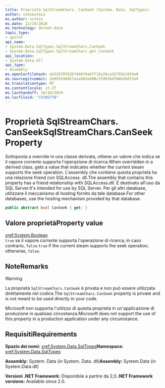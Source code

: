 ```yaml
---
title: Proprietà SqlStreamChars. CanSeek (System. Data. SqlTypes)
author: stevestein
ms.author: sstein
ms.date: 12/19/2018
ms.technology: dotnet-data
topic_type:
- apiref
api_name:
- System.Data.SqlTypes.SqlStreamChars.CanSeek
- System.Data.SqlTypes.SqlStreamChars.get_CanSeek
api_location:
- System.Data.dll
api_type:
- Assembly
ms.openlocfilehash: eb32978f62b7d46f0abf715e2bca347592c0fda8
ms.sourcegitcommit: 2e95559d957a1a942e490c5fd916df04b39d73a9
ms.translationtype: MT
ms.contentlocale: it-IT
ms.lasthandoff: 10/16/2019
ms.locfileid: "72395770"
---
```

# <a name="sqlstreamcharscanseek-property"></a><span data-ttu-id="65d1f-102">Proprietà SqlStreamChars. CanSeek</span><span class="sxs-lookup"><span data-stu-id="65d1f-102">SqlStreamChars.CanSeek Property</span></span>

<span data-ttu-id="65d1f-103">Sottoposta a override in una classe derivata, ottiene un valore che indica se il vapore corrente supporta l'operazione di ricerca.</span><span class="sxs-lookup"><span data-stu-id="65d1f-103">When overridden in a derived class, gets a value that indicates whether the current steam supports the seek operation.</span></span> <span data-ttu-id="65d1f-104">L'assembly che contiene questa proprietà ha una relazione friend con SQLAccess. dll.</span><span class="sxs-lookup"><span data-stu-id="65d1f-104">The assembly that contains this property has a friend relationship with SQLAccess.dll.</span></span> <span data-ttu-id="65d1f-105">È destinato all'uso da SQL Server.</span><span class="sxs-lookup"><span data-stu-id="65d1f-105">It's intended for use by SQL Server.</span></span> <span data-ttu-id="65d1f-106">Per gli altri database, utilizzare il meccanismo di hosting fornito da tale database.</span><span class="sxs-lookup"><span data-stu-id="65d1f-106">For other databases, use the hosting mechanism provided by that database.</span></span>

```csharp
public abstract bool CanSeek { get; }
```

## <a name="property-value"></a><span data-ttu-id="65d1f-107">Valore proprietà</span><span class="sxs-lookup"><span data-stu-id="65d1f-107">Property value</span></span>

<xref:System.Boolean>\
<span data-ttu-id="65d1f-108">`true` se il vapore corrente supporta l'operazione di ricerca; in caso contrario, `false`.</span><span class="sxs-lookup"><span data-stu-id="65d1f-108">`true` if the current steam supports the seek operation; otherwise, `false`.</span></span>

## <a name="remarks"></a><span data-ttu-id="65d1f-109">Note</span><span class="sxs-lookup"><span data-stu-id="65d1f-109">Remarks</span></span>

> [!WARNING]
> <span data-ttu-id="65d1f-110">La proprietà `SqlStreamChars.CanSeek` è privata e non può essere utilizzata direttamente nel codice.</span><span class="sxs-lookup"><span data-stu-id="65d1f-110">The `SqlStreamChars.CanSeek` property is private and is not meant to be used directly in your code.</span></span>
>
> <span data-ttu-id="65d1f-111">Microsoft non supporta l'utilizzo di questa proprietà in un'applicazione di produzione in qualsiasi circostanza.</span><span class="sxs-lookup"><span data-stu-id="65d1f-111">Microsoft does not support the use of this property in a production application under any circumstance.</span></span>

## <a name="requirements"></a><span data-ttu-id="65d1f-112">Requisiti</span><span class="sxs-lookup"><span data-stu-id="65d1f-112">Requirements</span></span>

<span data-ttu-id="65d1f-113">**Spazio dei nomi:** <xref:System.Data.SqlTypes></span><span class="sxs-lookup"><span data-stu-id="65d1f-113">**Namespace:** <xref:System.Data.SqlTypes></span></span>

<span data-ttu-id="65d1f-114">**Assembly:** System. Data (in System. Data. dll)</span><span class="sxs-lookup"><span data-stu-id="65d1f-114">**Assembly:** System.Data (in System.Data.dll)</span></span>

<span data-ttu-id="65d1f-115">**Versioni .NET Framework:** Disponibile a partire da 2,0.</span><span class="sxs-lookup"><span data-stu-id="65d1f-115">**.NET Framework versions:** Available since 2.0.</span></span>
